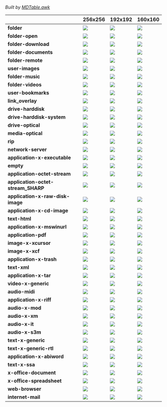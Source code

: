 *Built by [MDTable.awk](https://github.com/nestoris/scripts-for-Icon-theming/blob/main/mdtable.awk)*

| |**256x256**|**192x192**|**160x160**|
|-|-|-|-|
|**folder**|![](SE98/places/256/folder.png)|![](SE98/places/192/folder.png)|![](SE98/places/160/folder.png)|
|**folder-open**|![](SE98/places/256/folder-open.png)|![](SE98/places/192/folder-open.png)|![](SE98/places/160/folder-open.png)|
|**folder-download**|![](SE98/places/256/folder-download.png)|![](SE98/places/192/folder-download.png)|![](SE98/places/160/folder-download.png)|
|**folder-documents**|![](SE98/places/256/folder-documents.png)|![](SE98/places/192/folder-documents.png)|![](SE98/places/160/folder-documents.png)|
|**folder-remote**|![](SE98/places/256/folder-remote.png)|![](SE98/places/192/folder-remote.png)|![](SE98/places/160/folder-remote.png)|
|**user-images**|![](SE98/places/256/user-images.png)|![](SE98/places/192/user-images.png)|![](SE98/places/160/user-images.png)|
|**folder-music**|![](SE98/places/256/folder-music.png)|![](SE98/places/192/folder-music.png)|![](SE98/places/160/folder-music.png)|
|**folder-videos**|![](SE98/places/256/folder-videos.png)|![](SE98/places/192/folder-videos.png)|![](SE98/places/160/folder-videos.png)|
|**user-bookmarks**|![](SE98/places/256/user-bookmarks.png)|![](SE98/places/192/user-bookmarks.png)|![](SE98/places/160/user-bookmarks.png)|
|**link_overlay**|![](SE98/places/256/link_overlay.png)|![](SE98/places/192/link_overlay.png)|![](SE98/places/160/link_overlay.png)|
|**drive-harddisk**|![](SE98/devices/256/drive-harddisk.png)|![](SE98/devices/192/drive-harddisk.png)|![](SE98/devices/160/drive-harddisk.png)|
|**drive-harddisk-system**|![](SE98/devices/256/drive-harddisk-system.png)|![](SE98/devices/192/drive-harddisk-system.png)|![](SE98/devices/160/drive-harddisk-system.png)|
|**drive-optical**|![](SE98/devices/256/drive-optical.png)|![](SE98/devices/192/drive-optical.png)|![](SE98/devices/160/drive-optical.png)|
|**media-optical**|![](SE98/devices/256/media-optical.png)|![](SE98/devices/192/media-optical.png)|![](SE98/devices/160/media-optical.png)|
|**rip**|![](SE98/apps/256/rip.png)|![](SE98/apps/192/rip.png)|![](SE98/apps/160/rip.png)|
|**network-server**|![](SE98/places/256/network-server.png)|![](SE98/places/192/network-server.png)|![](SE98/places/160/network-server.png)|
|**application-x-executable**|![](SE98/mimes/256/application-x-executable.png)|![](SE98/mimes/192/application-x-executable.png)|![](SE98/mimes/160/application-x-executable.png)|
|**empty**|![](SE98/mimes/256/empty.png)|![](SE98/mimes/192/empty.png)|![](SE98/mimes/160/empty.png)|
|**application-octet-stream**|![](SE98/mimes/256/application-octet-stream.png)|![](SE98/mimes/192/application-octet-stream.png)|![](SE98/mimes/160/application-octet-stream.png)|
|**application-octet-stream_SHARP**|![](SE98/mimes/256/application-octet-stream_SHARP.png)|![](SE98/mimes/192/application-octet-stream_SHARP.png)|![](SE98/mimes/160/application-octet-stream_SHARP.png)|
|**application-x-raw-disk-image**|![](SE98/mimes/256/application-x-raw-disk-image.png)|![](SE98/mimes/192/application-x-raw-disk-image.png)|![](SE98/mimes/160/application-x-raw-disk-image.png)|
|**application-x-cd-image**|![](SE98/mimes/256/application-x-cd-image.png)|![](SE98/mimes/192/application-x-cd-image.png)|![](SE98/mimes/160/application-x-cd-image.png)|
|**text-html**|![](SE98/mimes/256/text-html.png)|![](SE98/mimes/192/text-html.png)|![](SE98/mimes/160/text-html.png)|
|**application-x-mswinurl**|![](SE98/mimes/256/application-x-mswinurl.png)|![](SE98/mimes/192/application-x-mswinurl.png)|![](SE98/mimes/160/application-x-mswinurl.png)|
|**application-pdf**|![](SE98/mimes/256/application-pdf.png)|![](SE98/mimes/192/application-pdf.png)|![](SE98/mimes/160/application-pdf.png)|
|**image-x-xcursor**|![](SE98/mimes/256/image-x-xcursor.png)|![](SE98/mimes/192/image-x-xcursor.png)|![](SE98/mimes/160/image-x-xcursor.png)|
|**image-x-xcf**|![](SE98/mimes/256/image-x-xcf.png)|![](SE98/mimes/192/image-x-xcf.png)|![](SE98/mimes/160/image-x-xcf.png)|
|**application-x-trash**|![](SE98/mimes/256/application-x-trash.png)|![](SE98/mimes/192/application-x-trash.png)|![](SE98/mimes/160/application-x-trash.png)|
|**text-xml**|![](SE98/mimes/256/text-xml.png)|![](SE98/mimes/192/text-xml.png)|![](SE98/mimes/160/text-xml.png)|
|**application-x-tar**|![](SE98/mimes/256/application-x-tar.png)|![](SE98/mimes/192/application-x-tar.png)|![](SE98/mimes/160/application-x-tar.png)|
|**video-x-generic**|![](SE98/mimes/256/video-x-generic.png)|![](SE98/mimes/192/video-x-generic.png)|![](SE98/mimes/160/video-x-generic.png)|
|**audio-midi**|![](SE98/mimes/256/audio-midi.png)|![](SE98/mimes/192/audio-midi.png)|![](SE98/mimes/160/audio-midi.png)|
|**application-x-riff**|![](SE98/mimes/256/application-x-riff.png)|![](SE98/mimes/192/application-x-riff.png)|![](SE98/mimes/160/application-x-riff.png)|
|**audio-x-mod**|![](SE98/mimes/256/audio-x-mod.png)|![](SE98/mimes/192/audio-x-mod.png)|![](SE98/mimes/160/audio-x-mod.png)|
|**audio-x-xm**|![](SE98/mimes/256/audio-x-xm.png)|![](SE98/mimes/192/audio-x-xm.png)|![](SE98/mimes/160/audio-x-xm.png)|
|**audio-x-it**|![](SE98/mimes/256/audio-x-it.png)|![](SE98/mimes/192/audio-x-it.png)|![](SE98/mimes/160/audio-x-it.png)|
|**audio-x-s3m**|![](SE98/mimes/256/audio-x-s3m.png)|![](SE98/mimes/192/audio-x-s3m.png)|![](SE98/mimes/160/audio-x-s3m.png)|
|**text-x-generic**|![](SE98/mimes/256/text-x-generic.png)|![](SE98/mimes/192/text-x-generic.png)|![](SE98/mimes/160/text-x-generic.png)|
|**text-x-generic-rtl**|![](SE98/mimes/256/text-x-generic-rtl.png)|![](SE98/mimes/192/text-x-generic-rtl.png)|![](SE98/mimes/160/text-x-generic-rtl.png)|
|**application-x-abiword**|![](SE98/mimes/256/application-x-abiword.png)|![](SE98/mimes/192/application-x-abiword.png)|![](SE98/mimes/160/application-x-abiword.png)|
|**text-x-ssa**|![](SE98/mimes/256/text-x-ssa.png)|![](SE98/mimes/192/text-x-ssa.png)|![](SE98/mimes/160/text-x-ssa.png)|
|**x-office-document**|![](SE98/mimes/256/x-office-document.png)|![](SE98/mimes/192/x-office-document.png)|![](SE98/mimes/160/x-office-document.png)|
|**x-office-spreadsheet**|![](SE98/mimes/256/x-office-spreadsheet.png)|![](SE98/mimes/192/x-office-spreadsheet.png)|![](SE98/mimes/160/x-office-spreadsheet.png)|
|**web-browser**|![](SE98/apps/256/web-browser.png)|![](SE98/apps/192/web-browser.png)|![](SE98/apps/160/web-browser.png)|
|**internet-mail**|![](SE98/apps/256/internet-mail.png)|![](SE98/apps/192/internet-mail.png)|![](SE98/apps/160/internet-mail.png)|
